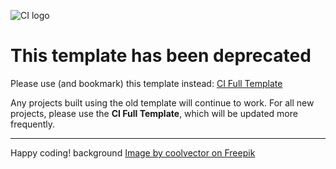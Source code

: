 ![CI logo](https://codeinstitute.s3.amazonaws.com/fullstack/ci_logo_small.png)

# This template has been deprecated

Please use (and bookmark) this template instead: [CI Full Template](https://github.com/Code-Institute-Org/ci-full-template)

Any projects built using the old template will continue to work. For all new projects, please use the **CI Full Template**, which will be updated more frequently.

---
Happy coding!
background
<a href="https://www.freepik.com/free-vector/gradient-liquid-mobille-wallpaper_4664119.htm#query=app%20background&position=11&from_view=keyword&track=ais_user&uuid=c8c87219-536e-4c9a-bb23-b1a9a64e44a1">Image by coolvector on Freepik</a>